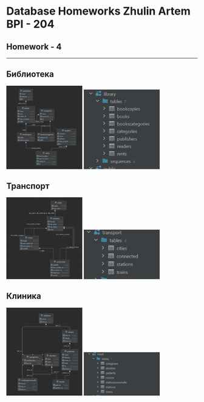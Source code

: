# Database Homeworks Zhulin Artem BPI - 204

## Homework - 4
---
## Библиотека
<img src="images/library_1.png" alt="Библиотека" width="200"/>
<img src="images/library_2.png" alt="Библиотека" width="200"/>

## Транспорт
<img src="images/transport_1.png" alt="Транспорт" width="200"/>
<img src="images/transport_2.png" alt="Транспорт" width="200"/>


## Клиника
<img src="images/medi_1.png" alt="Клиника" width="200"/>
<img src="images/medi_2.png" alt="Клиника" width="200"/>
